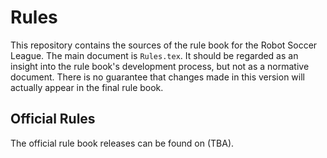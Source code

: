 # Rules

This repository contains the sources of the rule book for the Robot Soccer League.
The main document is `Rules.tex`.
It should be regarded as an insight into the rule book's development process, but not as a normative document.
There is no guarantee that changes made in this version will actually appear in the final rule book.

## Official Rules
The official rule book releases can be found on (TBA).

